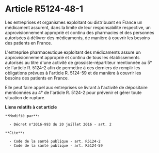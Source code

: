 # Article R5124-48-1

Les entreprises et organismes exploitant ou distribuant en France un médicament assurent, dans la limite de leur
responsabilité respective, un approvisionnement approprié et continu des pharmacies et des personnes autorisées à délivrer
des médicaments, de manière à couvrir les besoins des patients en France. 

L'entreprise pharmaceutique exploitant des médicaments assure un approvisionnement approprié et continu de tous les
établissements autorisés au titre d'une activité de grossiste-répartiteur mentionnée au 5° de l'article R. 5124-2 afin de
permettre à ces derniers de remplir les obligations prévues à l'article R. 5124-59 et de manière à couvrir les besoins des
patients en France.

Elle peut faire appel aux entreprises se livrant à l'activité de dépositaire mentionnées au 4° de l'article R. 5124-2 pour
prévenir et gérer toute situation de rupture.

**Liens relatifs à cet article**

	**Modifié par**:

	  - Décret n°2016-993 du 20 juillet 2016 - art. 2

	**Cite**:

	  - Code de la santé publique - art. R5124-2
	  - Code de la santé publique - art. R5124-59
